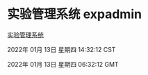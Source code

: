 # 实验管理系统 expadmin
[实验管理系统](http://59.174.26.63:56808/expadmin-782313d2-e1b1-4ea7-932e-3a55e6a1a4d0/)

2022年 01月 13日 星期四 14:32:12 CST

2022年 01月 13日 星期四 06:32:12 GMT
